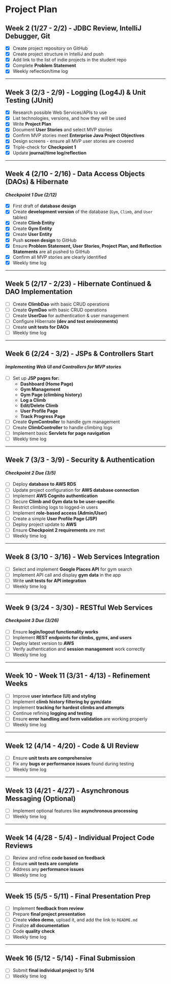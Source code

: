 # **Project Plan**

## **Week 2 (1/27 - 2/2) - JDBC Review, IntelliJ Debugger, Git**
- [X] Create project repository on GitHub
- [X] Create project structure in IntelliJ and push
- [X] Add link to the list of indie projects in the student repo
- [X] Complete **Problem Statement**
- [X] Weekly reflection/time log

---

## **Week 3 (2/3 - 2/9) - Logging (Log4J) & Unit Testing (JUnit)**
- [X] Research possible Web Services/APIs to use
- [X] List technologies, versions, and how they will be used
- [X] Write **Project Plan**
- [X] Document **User Stories** and select MVP stories
- [X] Confirm MVP stories meet **Enterprise Java Project Objectives**
- [X] Design screens - ensure all MVP user stories are covered
- [X] Triple-check for **Checkpoint 1**
- [X] Update **journal/time log/reflection**

---

## **Week 4 (2/10 - 2/16) - Data Access Objects (DAOs) & Hibernate**
#### *Checkpoint 1 Due (2/12)*
- [X] First draft of **database design**
- [X] Create **development version** of the database (`Gym`, `Climb`, and `User` tables)
- [X] Create **Climb Entity**
- [X] Create **Gym Entity**
- [X] Create **User Entity**
- [X] Push **screen design** to GitHub
- [X] Ensure **Problem Statement, User Stories, Project Plan, and Reflection Statements** are all pushed to GitHub
- [X] Confirm all MVP stories are clearly identified
- [X] Weekly time log

---

## **Week 5 (2/17 - 2/23) - Hibernate Continued & DAO Implementation**
- [ ] Create **ClimbDao** with basic CRUD operations
- [ ] Create **GymDao** with basic CRUD operations
- [ ] Create **UserDao** for authentication & user management
- [ ] Configure Hibernate **(dev and test environments)**
- [ ] Create **unit tests for DAOs**
- [ ] Weekly time log

---

## **Week 6 (2/24 - 3/2) - JSPs & Controllers Start**
#### *Implementing Web UI and Controllers for MVP stories*
- [ ] Set up **JSP pages for:**
    - **Dashboard (Home Page)**
    - **Gym Management**
    - **Gym Page (climbing history)**
    - **Log a Climb**
    - **Edit/Delete Climb**
    - **User Profile Page**
    - **Track Progress Page**
- [ ] Create **GymController** to handle gym management
- [ ] Create **ClimbController** to handle climbing logs
- [ ] Implement basic **Servlets for page navigation**
- [ ] Weekly time log

---

## **Week 7 (3/3 - 3/9) - Security & Authentication**
#### *Checkpoint 2 Due (3/5)*
- [ ] Deploy **database to AWS RDS**
- [ ] Update project configuration for **AWS database connection**
- [ ] Implement **AWS Cognito authentication**
- [ ] Secure **Climb and Gym data to be user-specific**
- [ ] Restrict climbing logs to logged-in users
- [ ] Implement **role-based access (Admin/User)**
- [ ] Create a simple **User Profile Page (JSP)**
- [ ] Deploy project update to **AWS**
- [ ] Ensure **Checkpoint 2 requirements** are met
- [ ] Weekly time log

---

## **Week 8 (3/10 - 3/16) - Web Services Integration**
- [ ] Select and implement **Google Places API** for gym search
- [ ] Implement API call and display **gym data** in the app
- [ ] Write **unit tests for API integration**
- [ ] Weekly time log

---

## **Week 9 (3/24 - 3/30) - RESTful Web Services**
#### *Checkpoint 3 Due (3/26)*
- [ ] Ensure **login/logout functionality works**
- [ ] Implement **REST endpoints for climbs, gyms, and users**
- [ ] Deploy latest version to **AWS**
- [ ] Verify authentication and **session management** work correctly
- [ ] Weekly time log

---

## **Week 10 - Week 11 (3/31 - 4/13) - Refinement Weeks**
- [ ] Improve **user interface (UI) and styling**
- [ ] Implement **climb history filtering by gym/date**
- [ ] Implement **tracking for hardest climbs and attempts**
- [ ] Continue refining **logging and testing**
- [ ] Ensure **error handling and form validation** are working properly
- [ ] Weekly time log

---

## **Week 12 (4/14 - 4/20) - Code & UI Review**
- [ ] Ensure **unit tests are comprehensive**
- [ ] Fix any **bugs or performance issues** found during testing
- [ ] Weekly time log

---

## **Week 13 (4/21 - 4/27) - Asynchronous Messaging (Optional)**
- [ ] Implement optional features like **asynchronous processing**
- [ ] Weekly time log

---

## **Week 14 (4/28 - 5/4) - Individual Project Code Reviews**
- [ ] Review and refine **code based on feedback**
- [ ] Ensure **unit tests are complete**
- [ ] Address any **performance issues**
- [ ] Weekly time log

---

## **Week 15 (5/5 - 5/11) - Final Presentation Prep**
- [ ] Implement **feedback from review**
- [ ] Prepare **final project presentation**
- [ ] Create **video demo**, upload it, and add the link to `README.md`
- [ ] Finalize **all documentation**
- [ ] Code **quality check**
- [ ] Weekly time log

---

## **Week 16 (5/12 - 5/14) - Final Submission**
- [ ] Submit **final individual project** by **5/14**
- [ ] Weekly time log